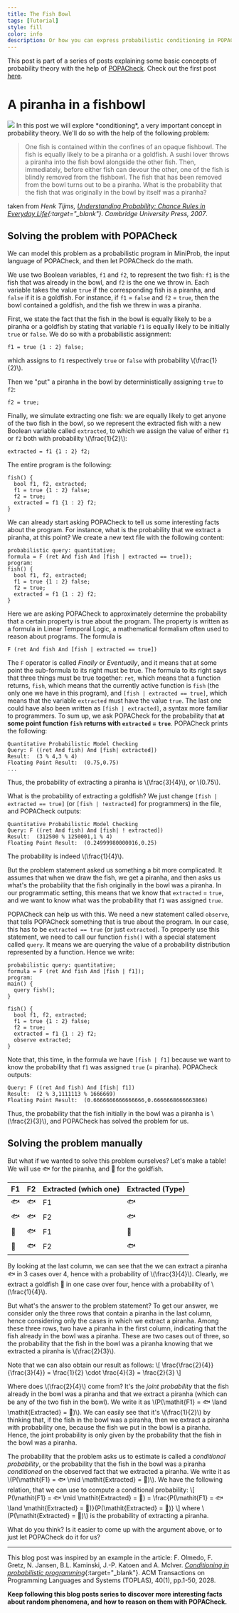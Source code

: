 ```yaml
---
title: The Fish Bowl
tags: [Tutorial]
style: fill
color: info
description: Or how you can express probabilistic conditioning in POPACheck
---
```


<script id="MathJax-script" async src="https://cdn.jsdelivr.net/npm/mathjax@3/es5/tex-chtml.js"></script>

This post is part of a series of posts explaining some basic concepts of probability theory with the help of [POPACheck](oppas).
Check out the first post [here](tutorial-get-started).


# A piranha in a fishbowl

<img class="main-image illustration" src="/assets/pics/fishbowl.webp"/>
In this post we will explore *conditioning*, a very important concept in probability theory.
We'll do so with the help of the following problem:

> One fish is contained within the confines of an opaque fishbowl. The fish is equally
> likely to be a piranha or a goldfish. A sushi lover throws a piranha into the fish
> bowl alongside the other fish. Then, immediately, before either fish can devour the
> other, one of the fish is blindly removed from the fishbowl. The fish that has been
> removed from the bowl turns out to be a piranha. What is the probability that the
> fish that was originally in the bowl by itself was a piranha?

taken from
*Henk Tijms, [Understanding Probability: Chance Rules in Everyday Life](https://doi.org/10.1017/CBO9780511619052){:target="_blank"}. Cambridge University Press, 2007*.


## Solving the problem with POPACheck

We can model this problem as a probabilistic program in MiniProb,
the input language of POPACheck,
and then let POPACheck do the math.

We use two Boolean variables, `f1` and `f2`, to represent the two fish:
`f1` is the fish that was already in the bowl, and `f2` is the one we throw in.
Each variable takes the value `true` if the corresponding fish is a piranha,
and `false` if it is a goldfish.
For instance, if `f1` = `false` and `f2` = `true`,
then the bowl contained a goldfish, and the fish we threw in was a piranha.

First, we state the fact that the fish in the bowl is equally likely to be a piranha or a goldfish
by stating that variable `f1` is equally likely to be initially `true` or `false`.
We do so with a probabilistic assignment:
```
f1 = true {1 : 2} false;
```
which assigns to `f1` respectively `true` or `false` with probability \\(\frac{1}{2}\\).

Then we "put" a piranha in the bowl by deterministically assigning `true` to `f2`:
```
f2 = true;
```

Finally, we simulate extracting one fish: we are equally likely to get anyone of the two fish in the bowl,
so we represent the extracted fish with a new Boolean variable called `extracted`,
to which we assign the value of either `f1` or `f2` both with probability \\(\frac{1}{2}\\):
```
extracted = f1 {1 : 2} f2;
```

The entire program is the following:
```
fish() {
  bool f1, f2, extracted;
  f1 = true {1 : 2} false;
  f2 = true;
  extracted = f1 {1 : 2} f2;
}
```

We can already start asking POPACheck to tell us some interesting facts about the program.
For instance, what is the probability that we extract a piranha, at this point?
We create a new text file with the following content:
```
probabilistic query: quantitative;
formula = F (ret And fish And [fish | extracted == true]);
program:
fish() {
  bool f1, f2, extracted;
  f1 = true {1 : 2} false;
  f2 = true;
  extracted = f1 {1 : 2} f2;
}
```
Here we are asking POPACheck to approximately determine the probability that a certain property is true about the program.
The property is written as a formula in Linear Temporal Logic,
a mathematical formalism often used to reason about programs.
The formula is
```
F (ret And fish And [fish | extracted == true])
```
The `F` operator is called *Finally* or *Eventually*, and it means that at some point the sub-formula to its right must be true.
The formula to its right says that three things must be true together:
`ret`, which means that a function returns,
`fish`, which means that the currently active function is `fish` (the only one we have in this program),
and `[fish | extracted == true]`, which means that the variable `extracted` must have the value `true`.
The last one could have also been written as `[fish | extracted]`, a syntax more familiar to programmers.
To sum up, we ask POPACheck for the probability that **at some point function `fish` returns with `extracted` = `true`**.
POPACheck prints the following:
```
Quantitative Probabilistic Model Checking
Query: F ((ret And fish) And [fish| extracted])
Result:  (3 % 4,3 % 4)
Floating Point Result:  (0.75,0.75)
...
```
Thus, the probability of extracting a piranha is \\(\frac{3}{4}\\), or \\(0.75\\).

What is the probability of extracting a goldfish?
We just change `[fish | extracted == true]` (or `[fish | !extracted]` for programmers) in the file,
and POPACheck outputs:
```
Quantitative Probabilistic Model Checking
Query: F ((ret And fish) And [fish| ! extracted])
Result:  (312500 % 1250001,1 % 4)
Floating Point Result:  (0.24999980000016,0.25)
```
The probability is indeed \\(\frac{1}{4}\\).


But the problem statement asked us something a bit more complicated.
It assumes that when we draw the fish, we get a piranha,
and then asks us what's the probability that the fish originally in the bowl was a piranha.
In our programmatic setting, this means that we know that `extracted` = `true`,
and we want to know what was the probability that `f1` was assigned `true`.

POPACheck can help us with this.
We need a new statement called `observe`, that tells POPACheck something that is true about the program.
In our case, this has to be `extracted == true` (or just `extracted`).
To properly use this statement, we need to call our function `fish()` with a special statement called `query`.
It means we are querying the value of a probability distribution represented by a function.
Hence we write:
```
probabilistic query: quantitative;
formula = F (ret And fish And [fish | f1]);
program:
main() {
  query fish();
}

fish() {
  bool f1, f2, extracted;
  f1 = true {1 : 2} false;
  f2 = true;
  extracted = f1 {1 : 2} f2;
  observe extracted;
}
```
Note that, this time, in the formula we have `[fish | f1]` because we want to know the probability that `f1` was assigned `true` (= piranha).
POPACheck outputs:
```
Query: F ((ret And fish) And [fish| f1])
Result:  (2 % 3,1111113 % 1666669)
Floating Point Result:  (0.6666666666666666,0.6666668666663866)
```
Thus, the probability that the fish initially in the bowl was a piranha is \\(\frac{2}{3}\\),
and POPACheck has solved the problem for us.


## Solving the problem manually

But what if we wanted to solve this problem ourselves?
Let's make a table!
We will use 🐟 for the piranha, and 🐠 for the goldfish.

| F1 | F2 | Extracted (which one) | Extracted (Type) |
|----|----|-----------------------|------------------|
| 🐟  | 🐟  | F1                    | 🐟                |
| 🐟  | 🐟  | F2                    | 🐟                |
| 🐠  | 🐟  | F1                    | 🐠                |
| 🐠  | 🐟  | F2                    | 🐟                |

By looking at the last column, we can see that the we can extract a piranha 🐟 in 3 cases over 4, hence with a probability of \\(\frac{3}{4}\\).
Clearly, we extract a goldfish 🐠 in one case over four, hence with a probability of \\(\frac{1}{4}\\).

But what's the answer to the problem statement?
To get our answer, we consider only the three rows that contain a piranha in the last column,
hence considering only the cases in which we extract a piranha.
Among these three rows, two have a piranha in the first column, indicating that the fish already in the bowl was a piranha.
These are two cases out of three, so the probability that the fish in the bowl was a piranha knowing that we extracted a piranha is \\(\frac{2}{3}\\).

Note that we can also obtain our result as follows:
\\[
\frac{\frac{2}{4}}{\frac{3}{4}} = \frac{1}{2} \cdot \frac{4}{3} = \frac{2}{3}
\\]

Where does \\(\frac{2}{4}\\) come from?
It's the *joint probability* that the fish already in the bowl was a piranha and that we extract a piranha (which can be any of the two fish in the bowl).
We write it as \\(P(\mathit{F1} = 🐟 \land \mathit{Extracted} = 🐠)\\).
We can easily see that it's \\(\frac{1}{2}\\) by thinking that, if the fish in the bowl was a piranha, then we extract a piranha with probability one, because the fish we put in the bowl is a piranha.
Hence, the joint probability is only given by the probability that the fish in the bowl was a piranha.

The probability that the problem asks us to estimate is called a *conditional probability*,
or the probability that the fish in the bowl was a piranha *conditioned* on the observed fact that we extracted a piranha.
We write it as \\(P(\mathit{F1} = 🐟 \mid \mathit{Extracted} = 🐠)\\).
We have the following relation, that we can use to compute a conditional probability:
\\[
P(\mathit{F1} = 🐟 \mid \mathit{Extracted} = 🐠) = \frac{P(\mathit{F1} = 🐟 \land \mathit{Extracted} = 🐠)}{P(\mathit{Extracted} = 🐠)}
\\]
where \\(P(\mathit{Extracted} = 🐠)\\) is the probability of extracting a piranha.

What do you think? Is it easier to come up with the argument above, or to just let POPACheck do it for us?

---

This blog post was inspired by an example in the article:
F. Olmedo, F. Gretz, N. Jansen, B.L. Kaminski, J.-P. Katoen and A. McIver. [*Conditioning in probabilistic programming*](https://doi.org/10.1145/3156018){:target="_blank"}. ACM Transactions on Programming Languages and Systems (TOPLAS), 40(1), pp.1-50, 2028.


**Keep following this blog posts series to discover more interesting facts about random phenomena,
and how to reason on them with POPACheck.**

